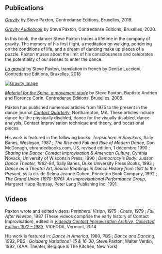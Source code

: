 ## Publications

[*Gravity*](https://contredanse.org/en/product/gravity/) by Steve Paxton, Contredanse Editions, Bruxelles, 2018.

[*Gravity Audiobook*](https://contredanse.org/en/product/gravity-audiobook/) by Steve Paxton, Contredanse Editions, Bruxelles, 2020.

In this book, the dancer Steve Paxton traces a lifetime in the company of gravity. The memory of his first flight, a meditation on walking, pondering on the conditions of life, and a dream of dancing make up pieces of a puzzle. Paxton muses about the limit of his consciousness and celebrates the potentiality of our senses to enter the dance. 

[*La gravité*](https://contredanse.org/en/product/la-gravite/) by Steve Paxton, translation in french by Denise Luccioni, Contredanse Editions, Bruxelles, 2018

[![Gravity Image](./images/gravity-gravite.jpg)](https://contredanse.org/en/bookshop/)

[*Material for the Spine, a movement study*](https://contredanse.org/en/product/web-app-material-for-the-spine/) by Steve Paxton, Baptiste Andrien and Florence Corin, Contredanse Editions, Bruxelles, 2008.

Paxton has published numerous articles from 1975 to the present in the dance
journal [*Contact Quarterly*](https://contactquarterly.com/), Northampton, MA. These articles include dance for the physically disabled, dance for the visually disabled, dance analysis, Contact Improvisation technique and theory, and occasional pieces.

His work is featured in the following books: *Terpsichore in Sneakers*, Sally Banes, Wesleyan, 1987 ; *The Rise and Fall and Rise of Modern Dance*, Don McDonagh, ebrandedbooks.com, US, revised edition, 1 décembre 1990 ; *Sharing the Dance: Contact Improvisation & American Culture*, Cynthia Novack, University of Wisconsin Press; 1990 ; *Democracy's Body: Judson Dance Theater, 1962-64*, Sally Banes, Duke University Press Books, 1993 ; *Dance as a Theatre Art, Source Readings in Dance History from 1581 to the Present*, ss la dir. de Selma Jeanne Cohen, Princeton Book Company, 1992 ; *The Grand Union (1970-1976): An Improvisational Performance Group*, Margaret Hupp Ramsay, Peter Lang Publishing Inc, 1991.

## Videos

Paxton wrote and edited videos: *Peripheral Vision*, 1975 ; *Chute*, 1979 ; *Fall After Newton*, 1987 (These videos comprise the early history of Contact Improvisation), edited in [*Videoda Contact Improvisation Archive, Collected Edition 1972 – 1983*](https://contactquarterly.com/contact-editions/index.php#book=videoda-contact-improvisation-archive-(dvd)), VIDEODA, Vermont, 2014.

His work is featured in:  *Dance in America*, 1980, PBS ; *Dance and Dancing*, 1992, PBS ; *Goldberg Variations1-15 & 16-30*, Steve Paxton, Walter Verdin, 1992, (KAAI Theater, Belgique & The Kitchen, New York)
